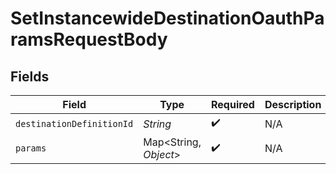 # SetInstancewideDestinationOauthParamsRequestBody


## Fields

| Field                     | Type                      | Required                  | Description               |
| ------------------------- | ------------------------- | ------------------------- | ------------------------- |
| `destinationDefinitionId` | *String*                  | :heavy_check_mark:        | N/A                       |
| `params`                  | Map<String, *Object*>     | :heavy_check_mark:        | N/A                       |